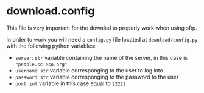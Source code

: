 # download.config

This file is very important for the downlad to properly work when using sftp. 

In order to work you will need a `config.py` file located at `download/config.py` with the following 
python variables:

* `server`: `str` variable containing the name of the server, in this case is `"people.sc.eso.org"`
* `username`: `str` variable corresponging to the user to log into
* `password`: `str` variable corresponging to the password to the user
* `port`: `int` variable in this case equal to  `22222`